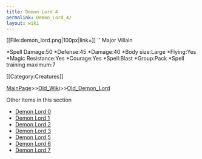```yaml
---
title: Demon Lord 4
permalink: Demon_Lord_4/
layout: wiki
---
```

[[File:demon_lord.png|100px|link=]] '' Major Villain

*Spell Damage:50
*Defense:45
*Damage:40
*Body size:Large
*Flying:Yes
*Magic Resistance:Yes
*Courage:Yes
*Spell:Blast
*Group:Pack
*Spell training maximum:7

[[Category:Creatures]]

[MainPage](/keeperrl_wiki/ "wikilink")>>[Old_Wiki](/keeperrl_wiki/Old_Wiki "wikilink")>>[Old_Demon_Lord](/keeperrl_wiki/Old_Demon_Lord "wikilink")

Other items in this section
-    [Demon Lord 0](/keeperrl_wiki/Demon_Lord_0 "wikilink")
-    [Demon Lord 1](/keeperrl_wiki/Demon_Lord_1 "wikilink")
-    [Demon Lord 2](/keeperrl_wiki/Demon_Lord_2 "wikilink")
-    [Demon Lord 3](/keeperrl_wiki/Demon_Lord_3 "wikilink")
-    [Demon Lord 5](/keeperrl_wiki/Demon_Lord_5 "wikilink")
-    [Demon Lord 6](/keeperrl_wiki/Demon_Lord_6 "wikilink")
-    [Demon Lord 7](/keeperrl_wiki/Demon_Lord_7 "wikilink")
